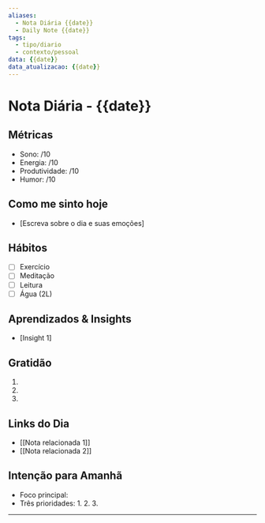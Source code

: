 ```yaml
---
aliases: 
  - Nota Diária {{date}}
  - Daily Note {{date}}
tags: 
  - tipo/diario
  - contexto/pessoal
data: {{date}}
data_atualizacao: {{date}}
---
```


# Nota Diária - {{date}}

## Métricas
- Sono: /10
- Energia: /10
- Produtividade: /10
- Humor: /10

## Como me sinto hoje
- [Escreva sobre o dia e suas emoções]

## Hábitos
- [ ] Exercício
- [ ] Meditação
- [ ] Leitura
- [ ] Água (2L)

## Aprendizados & Insights
- [Insight 1]

## Gratidão
1. 
2. 
3. 

## Links do Dia
- [[Nota relacionada 1]]
- [[Nota relacionada 2]]

## Intenção para Amanhã
- Foco principal:
- Três prioridades:
  1. 
  2. 
  3. 

---